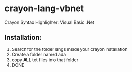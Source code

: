 crayon-lang-vbnet
=================

Crayon Syntax Highlighter: Visual Basic .Net

Installation:
-------------

1. Search for the folder langs inside your crayon installation
2. Create a folder named ada
3. copy **ALL** txt files into that folder
4. DONE
